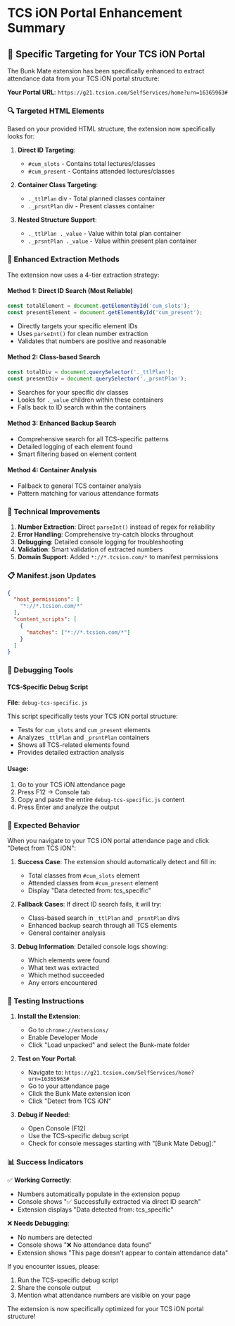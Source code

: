 # TCS iON Portal Enhancement Summary

## 🎯 Specific Targeting for Your TCS iON Portal

The Bunk Mate extension has been specifically enhanced to extract attendance data from your TCS iON portal structure:

**Your Portal URL**: `https://g21.tcsion.com/SelfServices/home?urn=16365963#`

### 🔍 Targeted HTML Elements

Based on your provided HTML structure, the extension now specifically looks for:

1. **Direct ID Targeting**:
   - `#cum_slots` - Contains total lectures/classes
   - `#cum_present` - Contains attended lectures/classes

2. **Container Class Targeting**:
   - `._ttlPlan` div - Total planned classes container
   - `._prsntPlan` div - Present classes container

3. **Nested Structure Support**:
   - `._ttlPlan ._value` - Value within total plan container
   - `._prsntPlan ._value` - Value within present plan container

### 🚀 Enhanced Extraction Methods

The extension now uses a 4-tier extraction strategy:

#### Method 1: Direct ID Search (Most Reliable)
```javascript
const totalElement = document.getElementById('cum_slots');
const presentElement = document.getElementById('cum_present');
```
- Directly targets your specific element IDs
- Uses `parseInt()` for clean number extraction
- Validates that numbers are positive and reasonable

#### Method 2: Class-based Search
```javascript
const totalDiv = document.querySelector('._ttlPlan');
const presentDiv = document.querySelector('._prsntPlan');
```
- Searches for your specific div classes
- Looks for `._value` children within these containers
- Falls back to ID search within the containers

#### Method 3: Enhanced Backup Search
- Comprehensive search for all TCS-specific patterns
- Detailed logging of each element found
- Smart filtering based on element content

#### Method 4: Container Analysis
- Fallback to general TCS container analysis
- Pattern matching for various attendance formats

### 🔧 Technical Improvements

1. **Number Extraction**: Direct `parseInt()` instead of regex for reliability
2. **Error Handling**: Comprehensive try-catch blocks throughout
3. **Debugging**: Detailed console logging for troubleshooting
4. **Validation**: Smart validation of extracted numbers
5. **Domain Support**: Added `*://*.tcsion.com/*` to manifest permissions

### 📋 Manifest.json Updates

```json
{
  "host_permissions": [
    "*://*.tcsion.com/*"
  ],
  "content_scripts": [
    {
      "matches": ["*://*.tcsion.com/*"]
    }
  ]
}
```

### 🐛 Debugging Tools

#### TCS-Specific Debug Script
**File**: `debug-tcs-specific.js`

This script specifically tests your TCS iON portal structure:
- Tests for `cum_slots` and `cum_present` elements
- Analyzes `_ttlPlan` and `_prsntPlan` containers
- Shows all TCS-related elements found
- Provides detailed extraction analysis

#### Usage:
1. Go to your TCS iON attendance page
2. Press F12 → Console tab
3. Copy and paste the entire `debug-tcs-specific.js` content
4. Press Enter and analyze the output

### 🎯 Expected Behavior

When you navigate to your TCS iON portal attendance page and click "Detect from TCS iON":

1. **Success Case**: The extension should automatically detect and fill in:
   - Total classes from `#cum_slots` element
   - Attended classes from `#cum_present` element
   - Display "Data detected from: tcs_specific"

2. **Fallback Cases**: If direct ID search fails, it will try:
   - Class-based search in `_ttlPlan` and `_prsntPlan` divs
   - Enhanced backup search through all TCS elements
   - General container analysis

3. **Debug Information**: Detailed console logs showing:
   - Which elements were found
   - What text was extracted
   - Which method succeeded
   - Any errors encountered

### 🔄 Testing Instructions

1. **Install the Extension**:
   - Go to `chrome://extensions/`
   - Enable Developer Mode
   - Click "Load unpacked" and select the Bunk-mate folder

2. **Test on Your Portal**:
   - Navigate to: `https://g21.tcsion.com/SelfServices/home?urn=16365963#`
   - Go to your attendance page
   - Click the Bunk Mate extension icon
   - Click "Detect from TCS iON"

3. **Debug if Needed**:
   - Open Console (F12)
   - Use the TCS-specific debug script
   - Check for console messages starting with "[Bunk Mate Debug]:"

### 📊 Success Indicators

✅ **Working Correctly**:
- Numbers automatically populate in the extension popup
- Console shows "✅ Successfully extracted via direct ID search"
- Extension displays "Data detected from: tcs_specific"

❌ **Needs Debugging**:
- No numbers are detected
- Console shows "❌ No attendance data found"
- Extension shows "This page doesn't appear to contain attendance data"

If you encounter issues, please:
1. Run the TCS-specific debug script
2. Share the console output
3. Mention what attendance numbers are visible on your page

The extension is now specifically optimized for your TCS iON portal structure!

